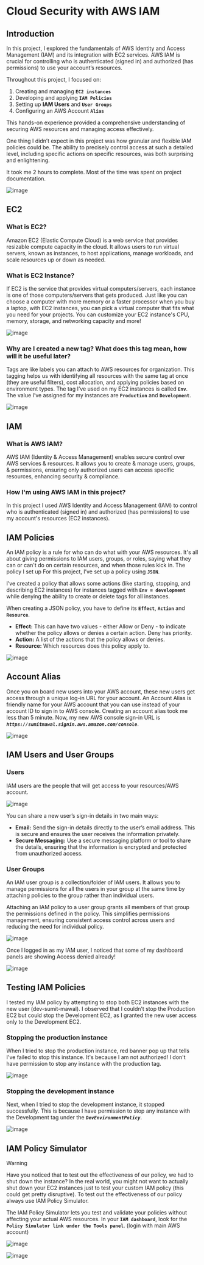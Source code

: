 # Cloud Security with AWS IAM
     
## Introduction

In this project, I explored the fundamentals of AWS Identity and Access Management (IAM) and its integration with EC2 services. AWS IAM is crucial for controlling who is authenticated (signed in) and authorized (has permissions) to use your account’s resources.

Throughout this project, I focused on:

  1.	Creating and managing **`EC2 instances`**
  2.	Developing and applying **`IAM Policies`**
  3.	Setting up **IAM Users** and **`User Groups`**
  4.	Configuring an AWS Account **`Alias`**
     
This hands-on experience provided a comprehensive understanding of securing AWS resources and managing access effectively.

One thing I didn’t expect in this project was how granular and flexible IAM policies could be. The ability to precisely control access at such a detailed level, including specific actions on specific resources, was both surprising and enlightening. 

It took me 2 hours to complete. Most of the time was spent on project documentation.

 ![image](https://github.com/user-attachments/assets/cb0bc791-f337-49c4-88a2-b935abf6746e)

## EC2

### What is EC2?

Amazon EC2 (Elastic Compute Cloud) is a web service that provides resizable compute capacity in the cloud. It allows users to run virtual servers, known as instances, to host applications, manage workloads, and scale resources up or down as needed.

### What is EC2 Instance?

If EC2 is the service that provides virtual computers/servers, each instance is one of those computers/servers that gets produced.
Just like you can choose a computer with more memory or a faster processor when you buy a laptop, with EC2 instances, you can pick a virtual computer that fits what you need for your projects. You can customize your EC2 instance's CPU, memory, storage, and networking capacity and more!

 ![image](https://github.com/user-attachments/assets/a320e5f5-7c20-4663-a8df-76650d124329)

### Why are I created a new tag? What does this tag mean, how will it be useful later?

Tags are like labels you can attach to AWS resources for organization. This tagging helps us with identifying all resources with the same tag at once (they are useful filters), cost allocation, and applying policies based on environment types. 
The tag I’ve used on my EC2 instances is called **`Env`**. The value I’ve assigned for my instances are **`Production`** and **`Development`**.

![image](https://github.com/user-attachments/assets/c7f70a52-9a5d-41cc-bca9-ab8b69bf1803)
 
## IAM

### What is AWS IAM? 

AWS IAM (Identity & Access Management) enables secure control over AWS services & resources. It allows you to create & manage users, groups, & permissions, ensuring only authorized users can access specific resources, enhancing security & compliance. 

### How I'm using AWS IAM in this project? 

In this project I used AWS Identity and Access Management (IAM) to control who is authenticated (signed in) and authorized (has permissions) to use my account's resources (EC2 instances). 

## IAM Policies 

An IAM policy is a rule for who can do what with your AWS resources. It's all about giving permissions to IAM users, groups, or roles, saying what they can or can't do on certain resources, and when those rules kick in. 
The policy I set up 
For this project, I’ve set up a policy using **`JSON`**. 

I’ve created a policy that allows some actions (like starting, stopping, and describing EC2 instances) for instances tagged with **`Env = development`** while denying the ability to create or delete tags for all instances. 

When creating a JSON policy, you have to define its **`Effect`**, **`Action`** and **`Resource`**.

   - **Effect:** This can have two values - either Allow or Deny - to indicate whether the policy allows or denies a certain action. Deny has priority. 
   - **Action:** A list of the actions that the policy allows or denies. 
   - **Resource:** Which resources does this policy apply to.

![image](https://github.com/user-attachments/assets/d232203a-11cd-45bb-ace4-0dc50eddd0af)

## Account Alias 

Once you on board new users into your AWS account, these new users get access through a unique log-in URL for your account. An Account Alias is friendly name for your AWS account that you can use instead of your account ID to sign in to AWS console. 
Creating an account alias took me less than 5 minute. Now, my new AWS console sign-in URL is ***`https://sumitmawal.signin.aws.amazon.com/console`***.
 
![image](https://github.com/user-attachments/assets/d929bc9a-9f50-45b4-860f-4fc6eb5fe86b)

## IAM Users and User Groups 

### Users 

IAM users are the people that will get access to your resources/AWS account. 

 ![image](https://github.com/user-attachments/assets/68e6b5cc-be66-44e8-8f8d-2181a71ac9a7)

You can share a new user’s sign-in details in two main ways:

  - **Email:** Send the sign-in details directly to the user’s email address. This is secure and ensures the user receives the information privately.
  - **Secure Messaging:** Use a secure messaging platform or tool to share the details, ensuring that the information is encrypted and protected from unauthorized access.

### User Groups 

An IAM user group is a collection/folder of IAM users. It allows you to manage permissions for all the users in your group at the same time by attaching policies to the group rather than individual users.

Attaching an IAM policy to a user group grants all members of that group the permissions defined in the policy. This simplifies permissions management, ensuring consistent access control across users and reducing the need for individual policy.
 
![image](https://github.com/user-attachments/assets/0c5f5dcd-e679-4822-9e35-2ce511a24993)

Once I logged in as my IAM user, I noticed that some of my dashboard panels are showing Access denied already!

![image](https://github.com/user-attachments/assets/8c7374ad-60ea-431c-9eb3-25d13d93f914)

## Testing IAM Policies 

I tested my IAM policy by attempting to stop both EC2 instances with the new user (dev-sumit-mawal). I observed that I couldn’t stop the Production EC2 but could stop the Development EC2, as I granted the new user access only to the Development EC2. 

### Stopping the production instance 

When I tried to stop the production instance, red banner pop up that tells I've failed to stop this instance. It's because I am not authorized! I don't have permission to stop any instance with the production tag.

![image](https://github.com/user-attachments/assets/933f0d5b-fd25-49be-b547-674b7c21455e)

### Stopping the development instance 

Next, when I tried to stop the development instance, it stopped successfully. This is because I have permission to stop any instance with the Development tag under the ***`DevEnvironmentPolicy`***.
 
![image](https://github.com/user-attachments/assets/9bd24a2f-8301-48a3-9330-e93e0fbfeaa2)

## IAM Policy Simulator

> [!WARNING]
> Have you noticed that to test out the effectiveness of our policy, we had to shut down the instance? In the real world, you might not want to actually shut down your EC2 instances just to test your custom IAM policy (this could get pretty disruptive). To test out the effectiveness of our policy always use IAM Policy Simulator.

The IAM Policy Simulator lets you test and validate your policies without affecting your actual AWS resources. In your **`IAM dashboard`**, look for the **`Policy Simulator link under the Tools panel`**. (login with main AWS account)

![image](https://github.com/user-attachments/assets/eb5ee63c-c4ce-45ea-a197-0566b392f65e)

![image](https://github.com/user-attachments/assets/4f74bdf0-13e0-45a1-9742-856255970f37)
